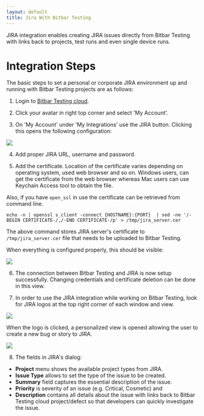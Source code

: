 ```yaml
---
layout: default
title: Jira With Bitbar Testing
---
```


JIRA integration enables creating JIRA issues directly from Bitbar Testing with links back to projects, test runs and even single device runs.

# Integration Steps

The basic steps to set a personal or corporate JIRA environment up and running with Bitbar Testing projects are as follows:

1) Login to [Bitbar Testing cloud](https://cloud.testdroid.com/).

2) Click your avatar in right top corner and select 'My Account'.

3) On 'My Account' under 'My Integrations' use the JIRA button. Clicking this opens the following configuration:

![]({{site.github.url}}/assets/testdroid-cloud-integration/jira/jira-integration-connection.png)

4) Add proper JIRA URL, username and password.

5) Add the certificate. Location of the certificate varies depending on operating system, used web browser and so on. Windows users, can get the certificate from the web browser whereas Mac users can use Keychain Access tool to obtain the file. 

Also, if you have `open_ssl` in use the certificate can be retrieved from command line.

```
echo -n | openssl s_client -connect {HOSTNAME}:{PORT}  | sed -ne '/-BEGIN CERTIFICATE-/,/-END CERTIFICATE-/p' > /tmp/jira_server.cer
```

The above command stores JIRA server's certificate to `/tmp/jira_server.cer` file that needs to be uploaded to Bitbar Testing.

When everything is configured properly, this should be visible:

![]({{site.github.url}}/assets/testdroid-cloud-integration/jira/jira-integration-update.png)

6) The connection between Bitbar Testing and JIRA is now setup successfully. Changing credentials and certificate deletion can be done in this view.

7) In order to use the JIRA integration while working on Bitbar Testing, look for JIRA logos at the top right corner of each window and view. 

![]({{site.github.url}}/assets/testdroid-cloud-integration/jira/jira_logo_in_cloud.png)

When the logo is clicked, a personalized view is opened allowing the user to create a new bug or story to JIRA.

![]({{site.github.url}}/assets/testdroid-cloud-integration/jira/jira-integration-create-issue.png)

8) The fields in JIRA's dialog:

  * **Project** menu shows the available project types from JIRA. 
  * **Issue Type** allows to set the type of the issue to be created. 
  * **Summary** field captures the essential description of the issue. 
  * **Priority** is severity of an issue (e.g. Critical, Cosmetic) and
  * **Description** contains all details about the issue with links back to Bitbar Testing cloud project/defect so that developers can quickly investigate the issue.
